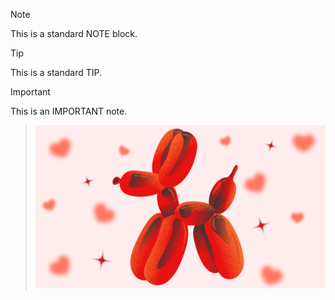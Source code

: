 >[!NOTE]
>
>This is a standard NOTE block.

>[!TIP]
>
>This is a standard TIP.

>[!IMPORTANT]
>
>This is an IMPORTANT note.

>![Imagen](https://github.com/NoovaCode/clase9b/blob/main/Simple%20Illustrative%20Inspirational%20Quote%20Desktop%20Wallpaper%20(2).png "Hover text")
